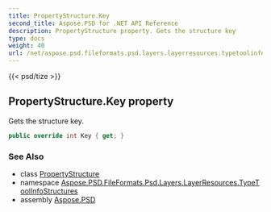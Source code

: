 ```yaml
---
title: PropertyStructure.Key
second_title: Aspose.PSD for .NET API Reference
description: PropertyStructure property. Gets the structure key
type: docs
weight: 40
url: /net/aspose.psd.fileformats.psd.layers.layerresources.typetoolinfostructures/propertystructure/key/
---
```

{{< psd/tize >}}
## PropertyStructure.Key property

Gets the structure key.

```csharp
public override int Key { get; }
```

### See Also

* class [PropertyStructure](../)
* namespace [Aspose.PSD.FileFormats.Psd.Layers.LayerResources.TypeToolInfoStructures](../../../aspose.psd.fileformats.psd.layers.layerresources.typetoolinfostructures/)
* assembly [Aspose.PSD](../../../)


